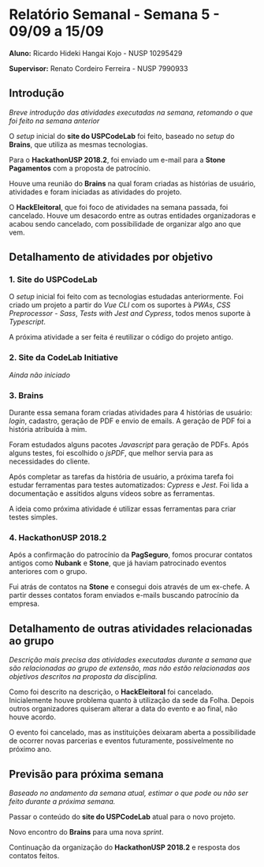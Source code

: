 # Relatório Semanal - Semana 5 - 09/09 a 15/09

**Aluno:** Ricardo Hideki Hangai Kojo - NUSP 10295429

**Supervisor:** Renato Cordeiro Ferreira - NUSP 7990933

## Introdução

*Breve introdução das atividades executadas na semana, retomando o que foi feito na semana anterior*

O *setup* inicial do **site do USPCodeLab** foi feito, baseado no *setup* do **Brains**, que utiliza as mesmas tecnologias.

Para o **HackathonUSP 2018.2**, foi enviado um e-mail para a **Stone Pagamentos** com a proposta de patrocínio.

Houve uma reunião do **Brains** na qual foram criadas as histórias de usuário, atividades e foram iniciadas as atividades do projeto.

O **HackEleitoral**, que foi foco de atividades na semana passada, foi cancelado. Houve um desacordo entre as outras entidades organizadoras e acabou sendo cancelado, com possibilidade de organizar algo ano que vem.

## Detalhamento de atividades por objetivo

### 1. Site do USPCodeLab

O *setup* inicial foi feito com as tecnologias estudadas anteriormente. Foi criado um projeto a partir do *Vue CLI* com os suportes à *PWAs*, *CSS Preprocessor - Sass*, *Tests with Jest and Cypress*, todos menos suporte à *Typescript*.

A próxima atividade a ser feita é reutilizar o código do projeto antigo.

### 2. Site da CodeLab Initiative

*Ainda não iniciado*

### 3. Brains

Durante essa semana foram criadas atividades para 4 histórias de usuário: *login*, cadastro, geração de PDF e envio de emails. A geração de PDF foi a história atribuída à mim.

Foram estudados alguns pacotes *Javascript* para geração de PDFs. Após alguns testes, foi escolhido o *jsPDF*, que melhor servia para as necessidades do cliente.

Após completar as tarefas da história de usuário, a próxima tarefa foi estudar ferramentas para testes automatizados: *Cypress* e *Jest*. Foi lida a documentação e assitidos alguns vídeos sobre as ferramentas.

A ideia como próxima atividade é utilizar essas ferramentas para criar testes simples.

### 4. HackathonUSP 2018.2

Após a confirmação do patrocínio da **PagSeguro**, fomos procurar contatos antigos como **Nubank** e **Stone**, que já haviam patrocinado eventos anteriores com o grupo.

Fui atrás de contatos na **Stone** e consegui dois através de um ex-chefe. A partir desses contatos foram enviados e-mails buscando patrocínio da empresa.

## Detalhamento de outras atividades relacionadas ao grupo

*Descrição mais precisa das atividades executadas durante a semana que são relacionadas ao grupo de extensão, mas não estão relacionadas aos objetivos descritos na proposta da disciplina.*

Como foi descrito na descrição, o **HackEleitoral** foi cancelado. Inicialemente houve problema quanto à utilização da sede da Folha. Depois outros organizadores quiseram alterar a data do evento e ao final, não houve acordo.

O evento foi cancelado, mas as instituições deixaram aberta a possibilidade de ocorrer novas parcerias e eventos futuramente, possivelmente no próximo ano.

## Previsão para próxima semana

*Baseado no andamento da semana atual, estimar o que pode ou não ser feito durante a próxima semana.*

Passar o conteúdo do **site do USPCodeLab** atual para o novo projeto.

Novo encontro do **Brains** para uma nova *sprint*.

Continuação da organização do **HackathonUSP 2018.2** e resposta dos contatos feitos.